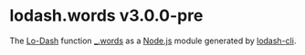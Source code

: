 # lodash.words v3.0.0-pre

The [Lo-Dash](https://lodash.com/) function [_.words](http://lodash.com/docs#words) as a [Node.js](http://nodejs.org/) module generated by [lodash-cli](https://www.npmjs.com/package/lodash-cli).
